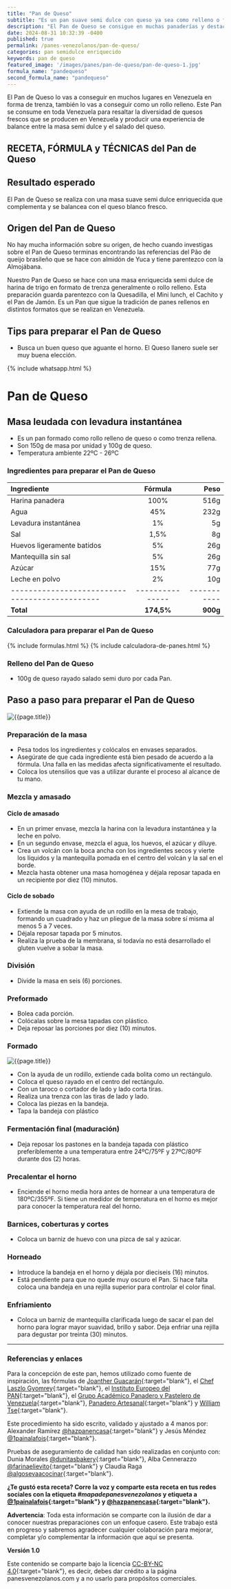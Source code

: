 ```yaml
---
title: "Pan de Queso"
subtitle: "Es un pan suave semi dulce con queso ya sea como relleno o formado en trenza."
description: "El Pan de Queso se consigue en muchas panaderías y destaca el contraste suave, dulce y salado del queso fresco que se produce en venezuela. En muchas escuelas de panadería se enseña en forma de trenza."
date: 2024-08-31 10:32:39 -0400
published: true
permalink: /panes-venezolanos/pan-de-queso/
categories: pan semidulce enriquecido
keywords: pan de queso
featured_image: '/images/panes/pan-de-queso/pan-de-queso-1.jpg'
formula_name: "pandequeso"
second_formula_name: "pandequeso"
---
```


El Pan de Queso lo vas a conseguir en muchos lugares en Venezuela en forma de trenza, también lo vas a conseguir como un rollo relleno. Este Pan se consume en toda Venezuela para resaltar la diversidad de quesos frescos que se producen en Venezuela y producir una experiencia de balance entre la masa semi dulce y el salado del queso.

## RECETA, FÓRMULA y TÉCNICAS del Pan de Queso

## Resultado esperado

El Pan de Queso se realiza con una masa suave semi dulce enriquecida que complementa y se balancea con el queso blanco fresco.

## Origen del Pan de Queso

No hay mucha información sobre su origen, de hecho cuando investigas sobre el Pan de Queso terminas encontrando las referencias del Pão de queijo brasileño que se hace con almidón de Yuca y tiene parentezco con la Almojábana. 

Nuestro Pan de Queso se hace con una masa enriquecida semi dulce de harina de trigo en formato de trenza generalmente o rollo relleno. Esta preparación guarda parentezco con la Quesadilla, el Mini lunch, el Cachito y el Pan de Jamón. Es un Pan que sigue la tradición de panes rellenos en distintos formatos que se realizan en Venezuela.

## Tips para preparar el Pan de Queso

- Busca un buen queso que aguante el horno. El Queso llanero suele ser muy buena elección.

{% include whatsapp.html %}

# Pan de Queso

## Masa leudada con levadura instantánea

- Es un pan formado como rollo relleno de queso o como trenza rellena.
- Son 150g de masa por unidad y 100g de queso.
- Temperatura ambiente 22ºC - 26ºC

### Ingredientes para preparar el Pan de Queso

| Ingrediente                                   |    Fórmula    |      Peso |
|:----------------------------------------------|:-------------:|----------:|
| Harina panadera                               |      100%     |      516g |
| Agua                                          |       45%     |      232g |
| Levadura instantánea                          |        1%     |        5g |
| Sal                                           |      1,5%     |        8g |
| Huevos ligeramente batidos                    |        5%     |       26g |
| Mantequilla sin sal                           |        5%     |       26g |
| Azúcar                                        |       15%     |       77g |
| Leche en polvo                                |        2%     |       10g |
| ----------------------------------------------|---------------|-----------|
| **Total**                                     |   **174,5%**  |  **900g** |

### Calculadora para preparar el Pan de Queso

{% include formulas.html %}
{% include calculadora-de-panes.html %}

### Relleno del Pan de Queso

- 100g de queso rayado salado semi duro por cada Pan.

## Paso a paso para preparar el Pan de Queso

<img class="post_image post_image_right" src="{{page.featured_image}}" alt="{{page.title}}">

<div id="preparacion"></div>

### Preparación de la masa

- Pesa todos los ingredientes y colócalos en envases separados.
- Asegúrate de que cada ingrediente está bien pesado de acuerdo a la fórmula. Una falla en las medidas afecta significativamente el resultado.
- Coloca los utensilios que vas a utilizar durante el proceso al alcance de tu mano.

### Mezcla y amasado

#### Ciclo de amasado

- En un primer envase, mezcla la harina con la levadura instantánea y la leche en polvo.
- En un segundo envase, mezcla el agua, los huevos, el azúcar y diluye.
- Crea un volcán con la boca ancha con los ingredientes secos y vierte los líquidos y la mantequilla pomada en el centro del volcán y la sal en el borde.
- Mezcla hasta obtener una masa homogénea y déjala reposar tapada en un recipiente por diez (10) minutos.

<div id="sobado"></div>

#### Ciclo de sobado 

- Extiende la masa con ayuda de un rodillo en la mesa de trabajo, formando un cuadrado y haz un pliegue de la masa sobre sí misma al menos 5 a 7 veces.
- Déjala reposar tapada por 5 minutos.
- Realiza la prueba de la membrana, si todavía no está desarrollado el gluten vuelve a sobar la masa.

### División

- Divide la masa en seis (6) porciones.

### Preformado

- Bolea cada porción.
- Colócalas sobre la mesa tapadas con plástico.
- Deja reposar las porciones por diez (10) minutos.

### Formado

<img class="post_image post_image_right" src="/images/panes/quesadilla-andina/quesadilla-andina-2.jpeg" alt="{{page.title}}">

- Con la ayuda de un rodillo, extiende cada bolita como un rectángulo.
- Coloca el queso rayado en el centro del rectángulo.
- Con un taroco o cortador de lado y lado corta tiras.
- Realiza una trenza con las tiras de lado y lado.
- Coloca las piezas en la bandeja.
- Tapa la bandeja con plástico

### Fermentación final (maduración)

- Deja reposar los pastones en la bandeja tapada con plástico preferiblemente a una temperatura entre 24ºC/75ºF y 27ºC/80ºF durante dos (2) horas.

### Precalentar el horno

- Enciende el horno media hora antes de hornear a una temperatura de 180ºC/355ºF. Si tiene un medidor de temperatura en el horno es mejor para conocer la temperatura real del horno.

### Barnices, coberturas y cortes

- Coloca un barniz de huevo con una pizca de sal y azúcar.

### Horneado

- Introduce la bandeja en el horno y déjala por dieciseis (16) minutos.
- Está pendiente para que no quede muy oscuro el Pan. Si hace falta coloca una bandeja en una rejilla superior para controlar el color final.

### Enfriamiento

- Coloca un barniz de mantequilla clarificada luego de sacar el pan del horno para lograr mayor suavidad, brillo y sabor. Deja enfriar una rejilla para degustar por treinta (30) minutos.


------

### Referencias y enlaces

Para la concepción de este pan, hemos utilizado como fuente de inspiración, las fórmulas de [Joanther Guacarán]{:target="blank"}, el [Chef Laszlo Gyomrey]{:target="blank"}, el [Instituto Europeo del PAN]{:target="blank"}, el [Grupo Académico Panadero y Pastelero de Venezuela]{:target="blank"}, [Panadero Artesanal]{:target="blank"} y [William Tse]{:target="blank"}.

Este procedimiento ha sido escrito, validado y ajustado a 4 manos por: Alexander Ramírez [@hazpanencasa]{:target="blank"} y Jesús Méndez [@1painalafois]{:target="blank"}.

Pruebas de aseguramiento de calidad han sido realizadas en conjunto con: Dunia Morales [@dunitasbakery]{:target="blank"}, Alba Cennerazzo [@farinaelievito]{:target="blank"} y Claudia Raga [@algosevaacocinar]{:target="blank"}.

**¿Te gustó esta receta? Corre la voz y comparte esta receta en tus redes sociales con la etiqueta _#mapadepanesvenezolanos_ y etiqueta a [@1painalafois]{:target="blank"} y [@hazpanencasa]{:target="blank"}.**

**Advertencia**: Toda esta información se comparte con la ilusión de dar a conocer nuestras preparaciones con un enfoque casero. Este trabajo está en progreso y sabremos agradecer cualquier colaboración para mejorar, completar y/o complementar la información que aquí se presenta.

__Versión 1.0__

Este contenido se comparte bajo la licencia [CC-BY-NC 4.0](https://creativecommons.org/licenses/by-nc/4.0/deed.es){:target="blank"}, es decir, debes dar crédito a la página panesvenezolanos.com y a no usarlo para propósitos comerciales.

[@hazpanencasa]: https://www.instagram.com/hazpanencasa
[@1painalafois]: https://www.instagram.com/1painalafois
[@dunitasbakery]: https://www.instagram.com/dunitasbakery
[@farinaelievito]: https://www.instagram.com/farinaelievito
[@algosevaacocinar]: https://www.instagram.com/algosevaacocinar
[Instituto Europeo del PAN]: https://escuelaiepan.com/
[Trina Arocha]: https://www.instagram.com/trinaarocha
[Grupo Académico Panadero y Pastelero de Venezuela]: https://gappvzla.com/
[@miropopic]:https://www.instagram.com/miropopiceditor
[Joanther Guacarán]: https://instagram.com/lamamideamy/
[Chef Laszlo Gyomrey]: https://www.youtube.com/@Mirecetadepancom
[Panadero Artesanal]: https://www.instagram.com/panadero_artesanal
[William Tse]: https://www.instagram.com/taosbaker